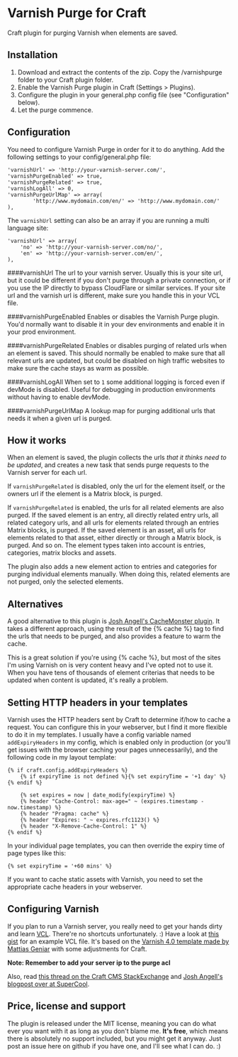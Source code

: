 Varnish Purge for Craft
=====
Craft plugin for purging Varnish when elements are saved. 

Installation
---
1. Download and extract the contents of the zip. Copy the /varnishpurge folder to your Craft plugin folder. 
2. Enable the Varnish Purge plugin in Craft (Settings > Plugins).
3. Configure the plugin in your general.php config file (see "Configuration" below).
4. Let the purge commence.

Configuration
---
You need to configure Varnish Purge in order for it to do anything. Add the following settings to your
config/general.php file:

    'varnishUrl' => 'http://your-varnish-server.com/',
    'varnishPurgeEnabled' => true,
    'varnishPurgeRelated' => true,
    'varnishLogAll' => 0,
    'varnishPurgeUrlMap' => array(
            'http://www.mydomain.com/en/' => 'http://www.mydomain.com/' 
    ),
    
    
The `varnishUrl` setting can also be an array if you are running a multi language site:
    
    'varnishUrl' => array(
        'no' => 'http://your-varnish-server.com/no/',
        'en' => 'http://your-varnish-server.com/en/',
    ), 

####varnishUrl
The url to your varnish server. Usually this is your site url, but it could be different if you don't purge
through a private connection, or if you use the IP directly to bypass CloudFlare or similar services. If your
site url and the varnish url is different, make sure you handle this in your VCL file.

####varnishPurgeEnabled
Enables or disables the Varnish Purge plugin. You'd normally want to disable it in your dev environments and
enable it in your prod environment.

####varnishPurgeRelated
Enables or disables purging of related urls when an element is saved. This should normally be enabled to make sure
that all relevant urls are updated, but could be disabled on high traffic websites to make sure the cache stays as warm
as possible.

####varnishLogAll
When set to `1` some additional logging is forced even if devMode is disabled. Useful for debugging in production 
environments without having to enable devMode.

####varnishPurgeUrlMap
A lookup map for purging additional urls that needs it when a given url is purged.


How it works
---
When an element is saved, the plugin collects the urls *that it thinks need to be updated*, and creates a new task
that sends purge requests to the Varnish server for each url.

If `varnishPurgeRelated` is disabled, only the url for the element itself, or the owners url if the element is
a Matrix block, is purged. 

If `varnishPurgeRelated` is enabled, the urls for all related elements are also purged. If the saved element is
an entry, all directly related entry urls, all related category urls, and all urls for elements related through
an entries Matrix blocks, is purged. If the saved element is an asset, all urls for elements related to that
asset, either directly or through a Matrix block, is purged. And so on. The element types taken into account is
entries, categories, matrix blocks and assets.

The plugin also adds a new element action to entries and categories for purging individual elements manually.
When doing this, related elements are not purged, only the selected elements.

Alternatives
---
A good alternative to this plugin is [Josh Angell's CacheMonster plugin](https://github.com/supercool/Cache-Monster/). It takes
a different approach, using the result of the {% cache %} tag to find the urls that needs to be purged, and also provides a feature to
warm the cache. 

This is a great solution if you're using {% cache %}, but most of the sites I'm using Varnish on is very content
heavy and I've opted not to use it. When you have tens of thousands of element criterias that needs to be updated when content is 
updated, it's really a problem. 

Setting HTTP headers in your templates
---
Varnish uses the HTTP headers sent by Craft to determine if/how to cache a request. You can configure this in
your webserver, but I find it more flexible to do it in my templates. I usually have a config variable
named `addExpiryHeaders` in my config, which is enabled only in production (or you'll get issues with the browser caching
your pages unnecessarily), and the following code in my layout template: 

    {% if craft.config.addExpiryHeaders %}
        {% if expiryTime is not defined %}{% set expiryTime = '+1 day' %}{% endif %}
        
        {% set expires = now | date_modify(expiryTime) %}
        {% header "Cache-Control: max-age=" ~ (expires.timestamp - now.timestamp) %}
        {% header "Pragma: cache" %}
        {% header "Expires: " ~ expires.rfc1123() %}
        {% header "X-Remove-Cache-Control: 1" %}
    {% endif %}
    
In your individual page templates, you can then override the expiry time of page types like this:   

    {% set expiryTime = '+60 mins' %}

If you want to cache static assets with Varnish, you need to set the appropriate cache headers in your webserver.

Configuring Varnish
---
If you plan to run a Varnish server, you really need to get your hands dirty and learn
[VCL](https://www.varnish-cache.org/docs/trunk/users-guide/vcl.html). There're no shortcuts
unfortunately. :) Have a look at [this gist](https://gist.github.com/aelvan/eba03969f91c1bd51c40) for an example VCL file.
It's based on the [Varnish 4.0 template made by Mattias Geniar](https://github.com/mattiasgeniar/varnish-4.0-configuration-templates) 
with some adjustments for Craft. 

**Note: Remember to add your server ip to the purge acl** 

Also, read [this thread on the Craft CMS StackExchange](http://craftcms.stackexchange.com/questions/2716/varnish-4-x-and-craft/) and
[Josh Angell's blogpost over at SuperCool](https://supercool.github.io/2015/06/08/making-craft-sing-with-varnish-and-nginx.html).
  
Price, license and support
---
The plugin is released under the MIT license, meaning you can do what ever you want with it as long as you don't 
blame me. **It's free**, which means there is absolutely no support included, but you might get it anyway. 
Just post an issue here on github if you have one, and I'll see what I can do. :)
